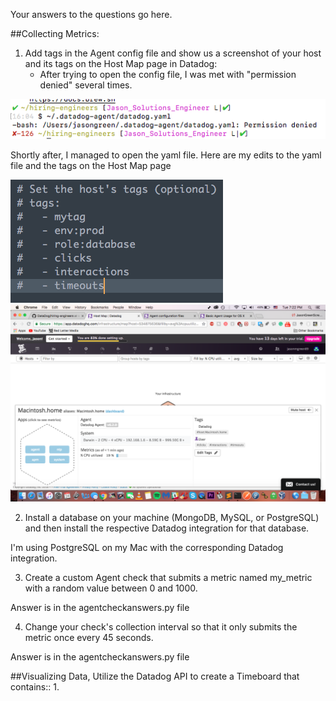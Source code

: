 Your answers to the questions go here.

##Collecting Metrics:
1. Add tags in the Agent config file and show us a screenshot of your host and its tags on the Host Map page in Datadog:
    * After trying to open the config file, I was met with "permission denied"
    several times. 

<img src="screencaptures/datadog-yaml.png" alt="yaml permission denied">

Shortly after, I managed to open the yaml file.
Here are my edits to the yaml file and the tags on the Host Map page

<img src="screencaptures/yamledit.png" alt="Yaml Tags">
<img src="screencaptures/tags.png" alt="Host Map Tags">



2.  Install a database on your machine (MongoDB, MySQL, or PostgreSQL) and then install the respective Datadog integration for that database.

I'm using PostgreSQL on my Mac with the corresponding Datadog integration.

3. Create a custom Agent check that submits a metric named my_metric with a random value between 0 and 1000.

Answer is in the agentcheckanswers.py file

4. Change your check's collection interval so that it only submits the metric once every 45 seconds.

Answer is in the agentcheckanswers.py file


##Visualizing Data, Utilize the Datadog API to create a Timeboard that contains::
1. 

